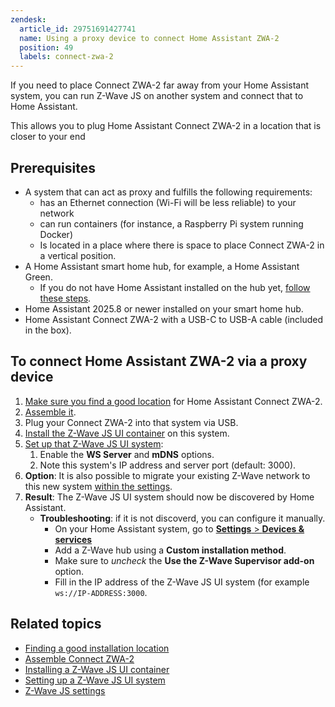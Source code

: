 ```yaml
---
zendesk:
  article_id: 29751691427741
  name: Using a proxy device to connect Home Assistant ZWA-2
  position: 49
  labels: connect-zwa-2
---
```


If you need to place Connect ZWA-2 far away from your Home Assistant system, you can run Z-Wave JS on another system and connect that to Home Assistant.

This allows you to plug Home Assistant Connect ZWA-2 in a location that is closer to your end

## Prerequisites

- A system that can act as proxy and fulfills the following requirements:
  - has an Ethernet connection (Wi-Fi will be less reliable) to your network
  - can run containers (for instance, a Raspberry Pi system running Docker)
  - Is located in a place where there is space to place Connect ZWA-2 in a vertical position.
- A Home Assistant smart home hub, for example, a Home Assistant Green.
  - If you do not have Home Assistant installed on the hub yet, [follow these steps](https://www.home-assistant.io/installation/).
- Home Assistant 2025.8 or newer installed on your smart home hub.
- Home Assistant Connect ZWA-2 with a USB-C to USB-A cable (included in the box).

## To connect Home Assistant ZWA-2 via a proxy device

1. [Make sure you find a good location](https://support.nabucasa.com/hc/en-us/articles/28670284336925) for Home Assistant Connect ZWA-2.
2. [Assemble it](https://support.nabucasa.com/hc/en-us/articles/28685750450205).
3. Plug your Connect ZWA-2 into that system via USB.
4. [Install the Z-Wave JS UI container](https://zwave-js.github.io/zwave-js-ui/#/getting-started/docker) on this system.
5. [Set up that Z-Wave JS UI system](https://zwave-js.github.io/zwave-js-ui/#/usage/setup?id=setup):
   1. Enable the **WS Server** and **mDNS** options.
   2. Note this system's IP address and server port (default: 3000).
6. **Option**: It is also possible to migrate your existing Z-Wave network to this new system [within the settings](https://community.home-assistant.io/t/switching-z-wave-js-addons-with-minimal-downtime-z-wave-js-official-to-z-wave-js-ui-community/409904).
7. **Result**: The Z-Wave JS UI system should now be discovered by Home Assistant.
   - **Troubleshooting**:  if it is not discoverd, you can configure it manually.
     - On your Home Assistant system, go to [**Settings** > **Devices & services**](https://my.home-assistant.io/redirect/integrations/)
     - Add a Z-Wave hub using a **Custom installation method**.
     - Make sure to *uncheck* the **Use the Z-Wave Supervisor add-on** option.
     - Fill in the IP address of the Z-Wave JS UI system (for example `ws://IP-ADDRESS:3000`.

## Related topics

- [Finding a good installation location](https://support.nabucasa.com/hc/en-us/articles/28670284336925)
- [Assemble Connect ZWA-2](https://support.nabucasa.com/hc/en-us/articles/28685750450205)
- [Installing a Z-Wave JS UI container](https://zwave-js.github.io/zwave-js-ui/#/getting-started/docker)
- [Setting up a Z-Wave JS UI system](https://zwave-js.github.io/zwave-js-ui/#/usage/setup?id=setup)
- [Z-Wave JS settings](https://community.home-assistant.io/t/switching-z-wave-js-addons-with-minimal-downtime-z-wave-js-official-to-z-wave-js-ui-community/409904)


